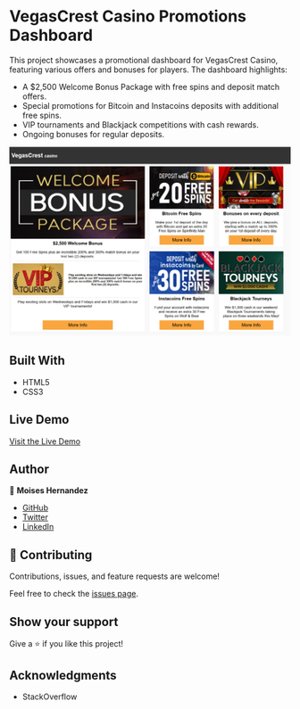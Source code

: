 # VegasCrest Casino Promotions Dashboard

This project showcases a promotional dashboard for VegasCrest Casino, featuring various offers and bonuses for players. The dashboard highlights:

* A $2,500 Welcome Bonus Package with free spins and deposit match offers.
* Special promotions for Bitcoin and Instacoins deposits with additional free spins.
* VIP tournaments and Blackjack competitions with cash rewards.
* Ongoing bonuses for regular deposits.

![screenshot](./project-scr-shoot.PNG)

## Built With

- HTML5
- CSS3

## Live Demo

[Visit the Live Demo](https://mhdez221993.github.io/vegasCrest/)

## Author

👤 **Moises Hernandez**

- [GitHub](https://github.com/Mhdez221993)
- [Twitter](https://twitter.com/MoisesH42060050)
- [LinkedIn](https://www.linkedin.com/in/moises-hernandez-9bbb17145/)

## 🤝 Contributing

Contributions, issues, and feature requests are welcome!

Feel free to check the [issues page](../../issues/).

## Show your support

Give a ⭐️ if you like this project!

## Acknowledgments

- StackOverflow